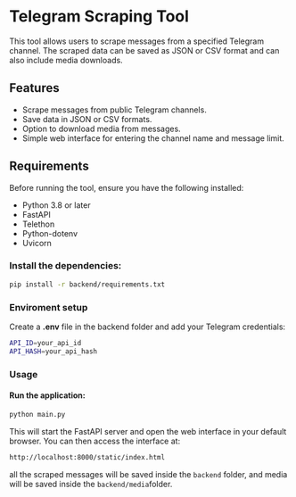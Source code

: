 # Telegram Scraping Tool

This tool allows users to scrape messages from a specified Telegram channel. The scraped data can be saved as JSON or CSV format and can also include media downloads.

## Features

- Scrape messages from public Telegram channels.
- Save data in JSON or CSV formats.
- Option to download media from messages.
- Simple web interface for entering the channel name and message limit.

## Requirements

Before running the tool, ensure you have the following installed:

- Python 3.8 or later
- FastAPI
- Telethon
- Python-dotenv
- Uvicorn

### Install the dependencies:

```bash
pip install -r backend/requirements.txt
```

### Enviroment setup 

Create a **.env** file in the backend folder and add your Telegram credentials:

```bash
API_ID=your_api_id
API_HASH=your_api_hash
```

### Usage 

#### Run the application:

```bash
python main.py 
```
This will start the FastAPI server and open the web interface in your default browser. You can then access the interface at:

```bash
http://localhost:8000/static/index.html
```
all the scraped messages will be saved inside the `backend` folder, and media will be saved inside the `backend/media`folder.  